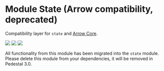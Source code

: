 # Module State (Arrow compatibility, deprecated)

Compatibility layer for `state` and [Arrow Core](https://arrow-kt.io/learn/typed-errors/working-with-typed-errors/).

<a href="https://search.maven.org/search?q=g:%22dev.opensavvy.pedestal%22%20AND%20a:%22state-arrow%22"><img src="https://img.shields.io/maven-central/v/dev.opensavvy.pedestal/state-arrow.svg?label=Maven%20Central"></a>
<a href="https://opensavvy.dev/open-source/stability.html"><img src="https://badgen.net/static/Stability/archived/purple"></a>
<a href="https://javadoc.io/doc/dev.opensavvy.pedestal/state-arrow"><img src="https://badgen.net/static/Other%20versions/javadoc.io/blue"></a>

All functionality from this module has been migrated into the `state` module. Please delete this module from your dependencies, it will be removed in Pedestal 3.0.
